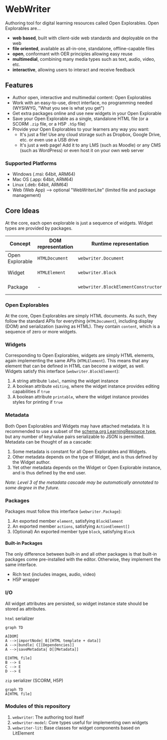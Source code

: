# WebWriter
Authoring tool for digital learning resources called Open Explorables. Open Explorables are...
- **web based**, built with client-side web standards and deployable on the web
- **file oriented**, available as all-in-one, standalone, offline-capable files
- **open**, conformant with OER principles allowing easy reuse
- **multimedial**, combining many media types such as text, audio, video, etc.
- **interactive**, allowing users to interact and receive feedback

## Features
- Author open, interactive and multimedial content: Open Explorables
- Work with an easy-to-use, direct interface, no programming needed (WYSIWYG, "What you see is what you get")
- Get extra packages online and use new widgets in your Open Explorable
- Save your Open Explorable as a single, standalone HTML file (or a SCORM `.zip` file, or a H5P `.h5p` file)
- Provide your Open Explorables to your learners any way you want:
  - It's just a file! Use any cloud storage such as Dropbox, Google Drive, etc. or even use a USB drive
  - It's just a web page! Add it to any LMS (such as Moodle) or any CMS (such as WordPress) or even host it on your own web server

### Supported Platforms
- Windows (.msi: 64bit, ARM64)
- Mac OS (.app: 64bit, ARM64)
- Linux (.deb: 64bit, ARM64)
- Web (Web App) --> optional "WebWriterLite" (limited file and package management)

## Core Ideas
At the core, each open explorable is just a sequence of widgets. Widget types are provided by packages.

| Concept         | DOM representation | Runtime representation              | File representation   |
|-----------------|--------------------|-------------------------------------|-----------------------|
| Open Explorable | `HTMLDocument`     | `webwriter.Document`                | `.html`/`.h5p`        |
| Widget          | `HTMLElement`      | `webwriter.Block`                   | HTML tag + attributes |
| Package         | -                  | `webwriter.BlockElementConstructor` | npm/yarn package      |


### Open Explorables
At the core, Open Explorables are simply HTML documents. As such, they follow the standard APIs for everything (`HTMLDocument`), including display (DOM) and serialization (saving as HTML). They contain `content`, which is a sequence of zero or more widgets.

### Widgets
Corresponding to Open Explorables, widgets are simply HTML elements, again implementing the same APIs (`HTMLElement`). This means that any element that can be defined in HTML can become a widget, as well. Widgets satisfy this interface (`webwriter.BlockElement`):
1. A string attribute `label`, naming the widget instance
2. A boolean attribute `editing`, where the widget instance provides editing capabilities if `true`
3. A boolean attribute `printable`, where the widget instance provides styles for printing if `true`

### Metadata
Both Open Explorables and Widgets may have attached metadata. It is recommended to use a subset of the [schema.org LearningResource type](https://schema.org/LearningResource), but any number of key/value pairs serializable to JSON is permitted. Metadata can be thought of as a cascade:
1. Some metadata is constant for all Open Explorables and Widgets.
2. Other metadata depends on the type of Widget, and is thus defined by the Widget author.
3. Yet other metadata depends on the Widget or Open Explorable instance, and is thus defined by the end user.

*Note: Level 3 of the metadata cascade may be automatically annotated to some degree in the future.* 

### Packages
Packages must follow this interface (`webwriter.Package`):
1. An exported member `element`, satisfying `BlockElement`
2. An exported member `actions`, satisfying `ActionElement[]`
3. (Optional) An exported member type `block`, satisfying `Block`

#### Built-in Packages
The only difference between built-in and all other packages is that built-in packages come pre-installed with the editor. Otherwise, they implement the same interface. 
- Rich text (includes images, audio, video)
- H5P wrapper

### I/O
All widget attributes are persisted, so widget instance state should be stored as attributes.

`html` serializer
```mermaid
graph TD

A[DOM]
A -->|importNode| B[[HTML template + data]]
A -->|bundle| C[[Dependencies]]
A -->|saveMetadata| D[[Metadata]]

E[HTML file]
B --> E
C --> E
D --> E
```

`zip` serializer (SCORM, H5P)
```mermaid
graph TD
A[HTML file]

```

### Modules of this repository
1. `webwriter`: The authoring tool itself
2. `webwriter-model`: Core types useful for implementing own widgets
3. `webwriter-lit`: Base classes for widget components based on LitElement